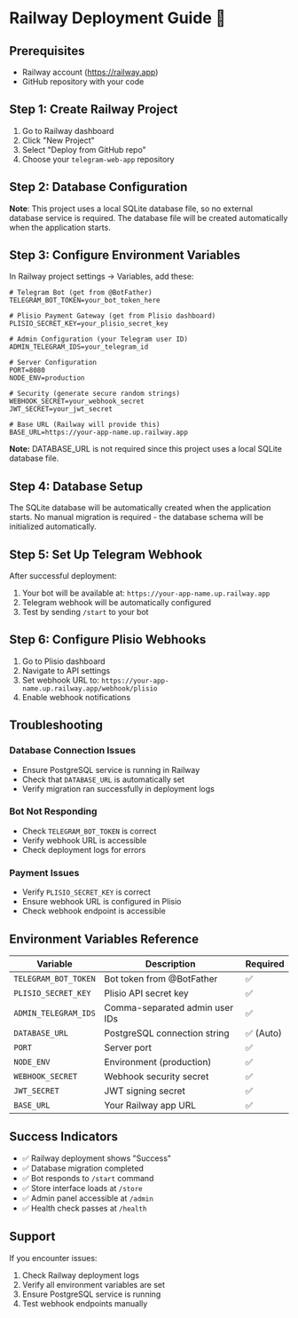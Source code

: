# Railway Deployment Guide 🚀

## Prerequisites
- Railway account (https://railway.app)
- GitHub repository with your code

## Step 1: Create Railway Project
1. Go to Railway dashboard
2. Click "New Project"
3. Select "Deploy from GitHub repo"
4. Choose your `telegram-web-app` repository

## Step 2: Database Configuration
**Note**: This project uses a local SQLite database file, so no external database service is required.
The database file will be created automatically when the application starts.

## Step 3: Configure Environment Variables
In Railway project settings → Variables, add these:

```env
# Telegram Bot (get from @BotFather)
TELEGRAM_BOT_TOKEN=your_bot_token_here

# Plisio Payment Gateway (get from Plisio dashboard)
PLISIO_SECRET_KEY=your_plisio_secret_key

# Admin Configuration (your Telegram user ID)
ADMIN_TELEGRAM_IDS=your_telegram_id

# Server Configuration
PORT=8080
NODE_ENV=production

# Security (generate secure random strings)
WEBHOOK_SECRET=your_webhook_secret
JWT_SECRET=your_jwt_secret

# Base URL (Railway will provide this)
BASE_URL=https://your-app-name.up.railway.app
```

**Note:** DATABASE_URL is not required since this project uses a local SQLite database file.

## Step 4: Database Setup
The SQLite database will be automatically created when the application starts.
No manual migration is required - the database schema will be initialized automatically.

## Step 5: Set Up Telegram Webhook
After successful deployment:

1. Your bot will be available at: `https://your-app-name.up.railway.app`
2. Telegram webhook will be automatically configured
3. Test by sending `/start` to your bot

## Step 6: Configure Plisio Webhooks
1. Go to Plisio dashboard
2. Navigate to API settings
3. Set webhook URL to: `https://your-app-name.up.railway.app/webhook/plisio`
4. Enable webhook notifications

## Troubleshooting

### Database Connection Issues
- Ensure PostgreSQL service is running in Railway
- Check that `DATABASE_URL` is automatically set
- Verify migration ran successfully in deployment logs

### Bot Not Responding
- Check `TELEGRAM_BOT_TOKEN` is correct
- Verify webhook URL is accessible
- Check deployment logs for errors

### Payment Issues
- Verify `PLISIO_SECRET_KEY` is correct
- Ensure webhook URL is configured in Plisio
- Check webhook endpoint is accessible

## Environment Variables Reference

| Variable | Description | Required |
|----------|-------------|----------|
| `TELEGRAM_BOT_TOKEN` | Bot token from @BotFather | ✅ |
| `PLISIO_SECRET_KEY` | Plisio API secret key | ✅ |
| `ADMIN_TELEGRAM_IDS` | Comma-separated admin user IDs | ✅ |
| `DATABASE_URL` | PostgreSQL connection string | ✅ (Auto) |
| `PORT` | Server port | ✅ |
| `NODE_ENV` | Environment (production) | ✅ |
| `WEBHOOK_SECRET` | Webhook security secret | ✅ |
| `JWT_SECRET` | JWT signing secret | ✅ |
| `BASE_URL` | Your Railway app URL | ✅ |

## Success Indicators
- ✅ Railway deployment shows "Success"
- ✅ Database migration completed
- ✅ Bot responds to `/start` command
- ✅ Store interface loads at `/store`
- ✅ Admin panel accessible at `/admin`
- ✅ Health check passes at `/health`

## Support
If you encounter issues:
1. Check Railway deployment logs
2. Verify all environment variables are set
3. Ensure PostgreSQL service is running
4. Test webhook endpoints manually